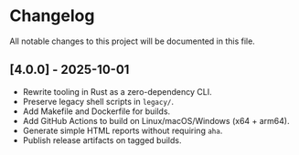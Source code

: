 # Changelog

All notable changes to this project will be documented in this file.

## [4.0.0] - 2025-10-01
- Rewrite tooling in Rust as a zero-dependency CLI.
- Preserve legacy shell scripts in `legacy/`.
- Add Makefile and Dockerfile for builds.
- Add GitHub Actions to build on Linux/macOS/Windows (x64 + arm64).
- Generate simple HTML reports without requiring `aha`.
- Publish release artifacts on tagged builds.

